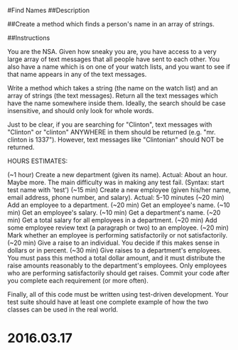 #Find Names
##Description

##Create a method which finds a person's name in an array of strings.

##Instructions

You are the NSA. Given how sneaky you are, you have access to a very large array of text messages that all people have sent to each other. You also have a name which is on one of your watch lists, and you want to see if that name appears in any of the text messages.

Write a method which takes a string (the name on the watch list) and an array of strings (the text messages). Return all the text messages which have the name somewhere inside them. Ideally, the search should be case insensitive, and should only look for whole words.

Just to be clear, if you are searching for "Clinton", text messages with "Clinton" or "clinton" ANYWHERE in them should be returned (e.g. "mr. clinton is 1337"). However, text messages like "Clintonian" should NOT be returned.

HOURS ESTIMATES:

(~1 hour) Create a new department (given its name).
  Actual: About an hour. Maybe more. The main difficulty was in making any test fail. 
  (Syntax: start test name with 'test')
(~15 min) Create a new employee (given his/her name, email address, phone number, and salary).
  Actual: 5-10 minutes
(~20 min) Add an employee to a department.
(~20 min) Get an employee's name.
(~10 min) Get an employee's salary.
(~10 min) Get a department's name.
(~20 min) Get a total salary for all employees in a department.
(~20 min) Add some employee review text (a paragraph or two) to an employee.
(~20 min) Mark whether an employee is performing satisfactorily or not satisfactorily.
(~20 min) Give a raise to an individual. You decide if this makes sense in dollars or in percent.
(~30 min) Give raises to a department's employees. You must pass this method a total dollar amount, and it must distribute the raise amounts reasonably to the department's employees. Only employees who are performing satisfactorily should get raises.
Commit your code after you complete each requirement (or more often).

Finally, all of this code must be written using test-driven development. Your test suite should have at least one complete example of how the two classes can be used in the real world.
# 2016.03.17
